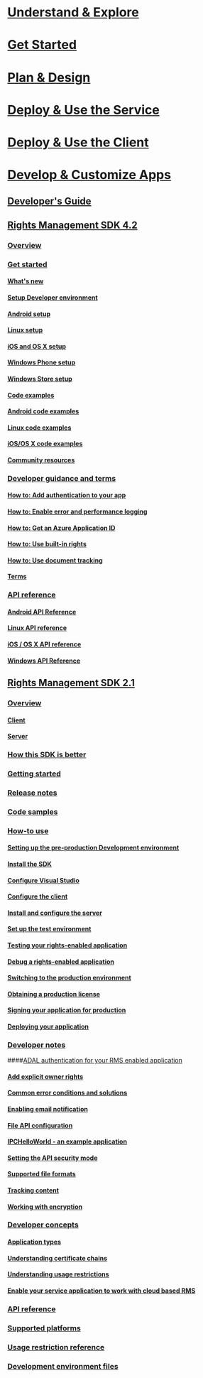 # [Understand & Explore](/rights-management/understand-explore/azure-rights-management)
# [Get Started](/rights-management/get-started/requirements-azure-rms)
# [Plan & Design](/rights-management/plan-design/deployment-roadmap)
# [Deploy & Use the Service](/rights-management/deploy-use/activate-service)
# [Deploy & Use the Client](/rights-management/rms-client/use-client)
# [Develop & Customize Apps](developers-guide.md)
## [Developer's Guide](developers-guide.md)
## [Rights Management SDK 4.2](active-directory-rights-management-services-multi-platform-thin-client-sdk-portal.md)
### [Overview](overview.md)
### [Get started](get-started.md)
#### [What's new](release-notes.md)
#### [Setup Developer environment](setup-Developer-environment.md)
#### [Android setup](android-sdk.md)
#### [Linux setup](linux-setup.md)
#### [iOS and OS X setup](ios-sdk.md)
#### [Windows Phone setup](windows-phone-apps.md)
#### [Windows Store setup](winrt-sdk.md)
#### [Code examples](code-examples.md)
#### [Android code examples](android-code.md)
#### [Linux code examples](linux-c-code-examples.md)
#### [iOS/OS X code examples](ios-os-x-code-examples.md)
#### [Community resources](community-resources.md)
### [Developer guidance and terms](core-concepts.md)
#### [How to: Add authentication to your app](authentication-integration.md)
#### [How to: Enable error and performance logging](enabling-logging.md)
#### [How to: Get an Azure Application ID](application-id.md)
#### [How to: Use built-in rights](built-in-rights-usage-restriction-reference.md)
#### [How to: Use document tracking](how-to-use-document-tracking.md)
#### [Terms](terms.md)
### [API reference](api-reference-4-2.md)
#### [Android API Reference](android-namespaces.md)
#### [Linux API reference](linux-c-api-reference.md)
#### [iOS / OS X API reference](/rights-management/sdk/4.2/api/iOS/iOS)
#### [Windows API Reference](/rights-management/sdk/4.2/api/winrt/Microsoft.RightsManagement)
## [Rights Management SDK 2.1](microsoft-information-protection-and-control-client-portal.md)
### [Overview](ad-rms-overview.md)
#### [Client](ad-rms-client.md)
#### [Server](ad-rms-server.md)
### [How this SDK is better](differences-between-ad-rms-and-ad-rms-2-0.md)
### [Getting started](getting-started-with-ad-rms-2-0.md)
### [Release notes](release-notes-rtm.md)
### [Code samples](samples.md)
### [How-to use](how-to-use-msipc.md)
#### [Setting up the pre-production Development environment](how-to-set-up-the-pre-production-Development-environment.md)
#### [Install the SDK](create-your-first-rights-aware-application.md)
#### [Configure Visual Studio](how-to-configure-a-visual-studio-project-to-use-the-ad-rms-sdk-2-0.md)
#### [Configure the client](how-to-configure-the-ad-rms-client-2-0.md)
#### [Install and configure the server](how-to-install-and-configure-an-rms-server.md)
#### [Set up the test environment](how-to-set-up-your-test-environment.md)
#### [Testing your rights-enabled application](running-your-first-application.md)
#### [Debug a rights-enabled application](debugging-applications-that-use-ad-rms.md)
#### [Switching to the production environment](switching-to-the-production-environment.md)
#### [Obtaining a production license](obtaining-a-production-license.md)
#### [Signing your application for production](signing-your-application-for-production.md)
#### [Deploying your application](deploying-your-application.md)
### [Developer notes](Developer-notes.md)
####[ADAL authentication for your RMS enabled application](ADAL-authentication.md)
#### [Add explicit owner rights](add-explicit-owner-rights.md)
#### [Common error conditions and solutions](common-error-conditions-and-solutions.md)
#### [Enabling email notification](how-to-enable-email-notification.md)
#### [File API configuration](file-api-configuration.md)
#### [IPCHelloWorld - an example application](how-to-build-your-first-application.md)
#### [Setting the API security mode](setting-the-api-security-mode-api-mode.md)
#### [Supported file formats](supported-file-formats.md)
#### [Tracking content](tracking-content.md)
#### [Working with encryption](working-with-encryption.md)
### [Developer concepts](ad-rms-concepts-nav.md)
#### [Application types](application-types.md)
#### [Understanding certificate chains](understanding-certificate-chains.md)
#### [Understanding usage restrictions](understanding-usage-restrictions.md)
#### [Enable your service application to work with cloud based RMS](how-to-use-file-api-with-aadrm-cloud.md)
### [API reference](api-reference-2-1.md)
### [Supported platforms](supported-platforms.md)
### [Usage restriction reference](usage-restriction-reference.md)
### [Development environment files](sdk-elements.md)
